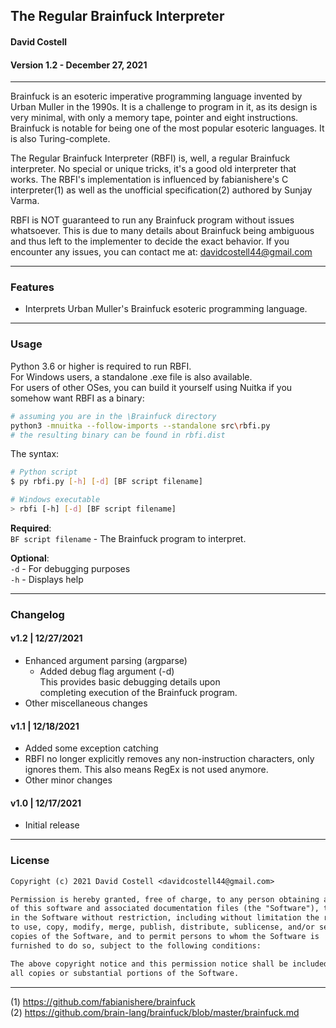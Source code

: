 ## The Regular Brainfuck Interpreter
#### David Costell
#### Version 1.2 - December 27, 2021

***

Brainfuck is an esoteric imperative programming
language invented by Urban Muller in the 1990s.
It is a challenge to program in it, as its design
is very minimal, with only a memory tape, pointer
and eight instructions. Brainfuck is notable for being
one of the most popular esoteric languages. It is also
Turing-complete.

The Regular Brainfuck Interpreter (RBFI) is, well, a
regular Brainfuck interpreter. No special or unique
tricks, it's a good old interpreter that works.
The RBFI's implementation is influenced by 
fabianishere's C interpreter(1) as well as the 
unofficial specification(2) authored by Sunjay Varma.

RBFI is NOT guaranteed to run any Brainfuck program
without issues whatsoever. This is due to many details
about Brainfuck being ambiguous and thus left to the
implementer to decide the exact behavior. 
If you encounter any issues, you can contact me at: 
<davidcostell44@gmail.com>

***

### Features
* Interprets Urban Muller's Brainfuck esoteric
  programming language.

***

### Usage
Python 3.6 or higher is required to run RBFI. \
For Windows users, a standalone .exe file
is also available. \
For users of other OSes, you can build it yourself
using Nuitka if you somehow want RBFI as a binary:
```sh
# assuming you are in the \Brainfuck directory
python3 -mnuitka --follow-imports --standalone src\rbfi.py
# the resulting binary can be found in rbfi.dist
```

The syntax:
```sh
# Python script
$ py rbfi.py [-h] [-d] [BF script filename]

# Windows executable
> rbfi [-h] [-d] [BF script filename]
```
**Required**: \
`BF script filename` - The Brainfuck program to
interpret.

**Optional**: \
`-d` - For debugging purposes \
`-h` - Displays help

***

### Changelog
#### v1.2 | 12/27/2021
* Enhanced argument parsing (argparse)
  * Added debug flag argument (-d) \
    This provides basic debugging details upon \
    completing execution of the Brainfuck program.
* Other miscellaneous changes

#### v1.1 | 12/18/2021
* Added some exception catching
* RBFI no longer explicitly removes any
non-instruction characters, only ignores them. This
also means RegEx is not used anymore.
* Other minor changes

#### v1.0 | 12/17/2021
* Initial release

***

### License
```txt
Copyright (c) 2021 David Costell <davidcostell44@gmail.com>

Permission is hereby granted, free of charge, to any person obtaining a copy
of this software and associated documentation files (the "Software"), to deal
in the Software without restriction, including without limitation the rights
to use, copy, modify, merge, publish, distribute, sublicense, and/or sell
copies of the Software, and to permit persons to whom the Software is
furnished to do so, subject to the following conditions:

The above copyright notice and this permission notice shall be included in
all copies or substantial portions of the Software.
```

***
(1) https://github.com/fabianishere/brainfuck \
(2) https://github.com/brain-lang/brainfuck/blob/master/brainfuck.md